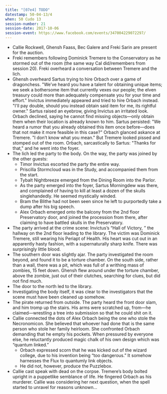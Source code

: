 ```yaml
---
title: "[07e4] TODO"
datestamp: 50-04-13/4
when: 50 Cudo 13
session-number: 21
session-date: 2017-10-06
session-event: https://www.facebook.com/events/347004229072297/
---
```


* Callie Rockwell, Ghensh Faass, Bec Galere and Freki Sarin are present for the auction.
* Freki remembers following Dominick Tremere to the Conservatory as he stormed out of the room (the same way Cal did/remembers from session 20). Freki overheard a conversation between Tremere and the lich.
* Ghensh overheard Sartus trying to hire Orbach over a game of dragonchess. "We’ve heard you have a talent for obtaining unique items; we seek a bothersome item that currently vexes our people; the elven treasury could more than adequately compensate you for your time and effort." Invictus immediately appeared and tried to hire Orbach instead. "I'll pay double, should you instead obtain said item for me, its rightful owner." Sartus raised an eyebrow, giving Invictus an irritated look. Orbach declined, saying he cannot find missing objects—only obtain them when their location is already known to him. Sartus persisted: "We heard a rumor that you already obtained this item once before—does that not make it more feasible in this case?" Orbach glanced askance at Tremere. "I don’t know what you mean." But Tremere looked pissed and stomped out of the room. Orbach, sarcastically to Sartus: "Thanks for that," and he went into the foyer.
* The lich led the party to the body. On the way, the party was joined by the other guests:
  * Timor Invictus escorted the party the entire way.
  * Priscilla Stormcloud was in the Study, and accompanied them from the start.
  * Tybalt Nightbreeze emerged from the Dining Room into the Parlor.
  * As the party emerged into the foyer, Sartus Morningdew was there, and complained of having to kill at least a dozen of the skulls singlehandedly. He seemed mystically winded.
  * Bram the Blithe had not been seen since he left to purportedly take a dump after his big speech.
  * Alex Orbach emerged onto the balcony from the 2nd floor Preservatory door, and joined the procession from there, after claiming to have battled skulls in the Preservatory.
* The party arrived at the crime scene: Invictus’s “Hall of Victory, ” the hallway on the 2nd floor leading to the library. The victim was Dominick Tremere, still wearing his Periapt of Health. His heart was cut out in an apparently hasty fashion, with a supernaturally sharp knife. There was surprisingly little blood.
* The southern door was slightly ajar. The party investigated the room beyond, and found it to be a torture chamber. On the south side, rather than a wall, there was a pit, which was full of a writhing mass of zombies, 15 feet down. Ghensh flew around under the torture chamber, above the zombie, just out of their clutches, searching for clues, but did not find much.
* The door to the north led to the library.
* Investigating the body itself, it was clear to the investigators that the scene must have been cleaned up somehow.
* The pirate returned from outside. The party heard the front door slam, and him tromp up the stairs. His arms were scratched up, from—he claimed—wrestling a tree into submission so that he could shit on it.
* Callie connected the dots of Alex Orbach being the one who stole the Necronomicon. She believed that whoever had done that is the same person who stole her family heirloom. She confronted Orbach demanding that he empty his pockets. When pressured by everyone else, he reluctantly produced magic chalk of his own design which was “quantum linked.”
  * Orbach expressed scorn that he was kicked out of the wizard college, due to his invention being “too dangerous.” It somehow harnesses the Flux to quantumly link objects.
  * He did not, however, produce the Puzzlebox.
* Callie cast speak with dead on the corpse. Tremere’s body bolted upright in a puppetlike semblance of life. He fingered Orbach as his murderer. Callie was considering her next question, when the spell started to unravel for reasons unknown...
